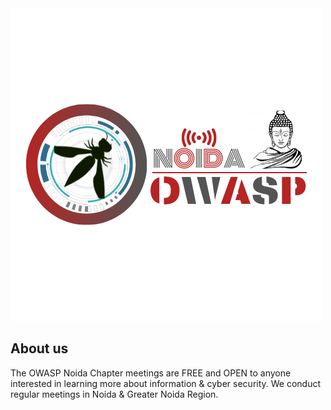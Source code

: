 <img src="assets/images/OWASP.png"/>

## About us
The OWASP Noida Chapter meetings are FREE and OPEN to anyone interested in learning more about information & cyber security. We conduct regular meetings in Noida & Greater Noida Region.
